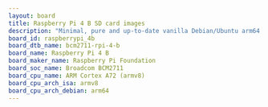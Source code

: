 ```yaml
---
layout: board
title: Raspberry Pi 4 B SD card images
description: "Minimal, pure and up-to-date vanilla Debian/Ubuntu arm64 SD card images for Raspberry Pi 4 B by Raspberry Pi Foundation, SoC: Broadcom BCM2711, CPU ISA: armv8"
board_id: raspberrypi_4b
board_dtb_name: bcm2711-rpi-4-b
board_name: Raspberry Pi 4 B
board_maker_name: Raspberry Pi Foundation
board_soc_name: Broadcom BCM2711
board_cpu_name: ARM Cortex A72 (armv8)
board_cpu_arch_isa: armv8
board_cpu_arch_debian: arm64
---
```

